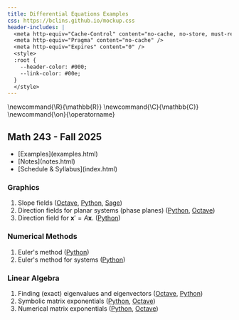 ```yaml
---
title: Differential Equations Examples
css: https://bclins.github.io/mockup.css
header-includes: |
  <meta http-equiv="Cache-Control" content="no-cache, no-store, must-revalidate" />
  <meta http-equiv="Pragma" content="no-cache" />
  <meta http-equiv="Expires" content="0" />
  <style>
  :root {
    --header-color:	#000; 
    --link-color: #00e; 
  }
  </style>
---
```


\newcommand{\R}{\mathbb{R}}
\newcommand{\C}{\mathbb{C}}
\newcommand{\on}{\operatorname}

## Math 243 - Fall 2025


<ul class="nav">
  <li>[Examples](examples.html)</li>
  <li>[Notes](notes.html)</li>
  <li>[Schedule & Syllabus](index.html)</li>
</ul>

### Graphics

1. Slope fields (<a href="https://sagecell.sagemath.org/?z=eJxNUk2L2zAQvQv0H94lRKbebBLIKRQWttDL0hZ6LF3Q2uNEIEtZabIb9dd3ZLtLDZY0X2_mPWmFnz5eCIMj32OICWWNz7hj3KPABXzv2L6RVlqt8IUGFwh8lvxr6NjFoNUg6Q-G29JIweYZe6nc4w58nIu-JjcDTzla8Sio0mF3BI_2JseDZJbFeziizN7dVty_uEX5LdZI-XwSJONdyBfbkak47QTRYr9tWnxEyhQp_yLNMshjHC9XJuRKOGvVF8EdTO1QU_raNAbKJrs_ZPoihZi_FXqGy7D-3ZaMnVCJSHRJlCkwepdoEmNWsZnbfYtptF6gJr1sSvE9Tzp0MWSXuVZ6Cic-a_UkrfNrYtPfNs97fEJfZP-YSpbNPZ6Oy8yyLGbt88NHnjktl3jNLpzwenVvlLSa94llK0Dyy77dHJqJlxyQO-spzxOictfq5u0LebPmtZApi1GqwY49mfV_j6Z67U3UYXc6s1b1lkTHvxhpsOQ=&lang=octave&interacts=eJyLjgUAARUAuQ==">Octave</a>, <a href="https://sagecell.sagemath.org/?z=eJxtj0tuhDAQRPeWfIfSZGOI5wPSbEaaXW6QExgwwZJ_Y5okvn0MQZlNdl1dqtfVYwoOfnExw7gYEqHmbJ-comgDWdOdYl4nqBnREmecveBNj8Zr0KQxLr4nEzxnI-6wynWDAknkG3JdtzijxRF77t2GWCJG24EzcsZLkFPfJXhsJK6c5W2X991VorlwJkjmqmin5-kjmUFY4-eoei2eCIn2Ukn8OU_Q5lSclfKnx2I-dRJrvYI-z49EonkdtwOlbAE09a_6z-uDDel-6OyiD9X60Iqcp_Alqh_4SWLG&lang=python&interacts=eJyLjgUAARUAuQ==">Python</a>, <a href="https://sagecell.sagemath.org/?z=eJxFjsEKgzAQRO-C_7BIIAlEWi0e8yWllVjXKiyNmG0xf9-VHjqnN485DDvI4OETNqNZWNuymMxBVnS-t6cWauCyWClynyiu2E8L0mgmB8eubhx0VjgLdw6as5QZwxj2JRG-njz7y8_8W1mAJOyYegoDUvJXrVhpp1U2bJW-OXhEipt8qAZ6Y2W_bmUvVA==&lang=sage&interacts=eJyLjgUAARUAuQ==">Sage</a>)
2. Direction fields for planar systems (phase planes) (<a href="https://sagecell.sagemath.org/?z=eJxtjUFuwyAQRfdI3GHkFRDq2pbSRaVsc4DeABLsIA2BAE7h9rVbt4ra7p7e_zN_jN7BdXahgnXBxwyCko2cygF9RqvbUFcClSBgpoSSEQ6AyumzgiKhvsIgCjxBEZWS6Xe22CXbrxklrMjKl4Yz6TJFe2Zorymok2Gd7Ds5dFw-mBfZD5xTssy2t9neTVzv5fj55TndYmZfLMQAO5geuGt7Lqf_irs_tZNHHw-Nxtk021pBpQ2y5k1pbXP61nXTR1_Mj0wX_874ByNQYjg=&lang=python&interacts=eJyLjgUAARUAuQ==">Python</a>, <a href="https://sagecell.sagemath.org/?z=eJxNkMFqwzAMhu-BvMN_KU26NEsD3WXsulPZyq5jAzdWE4Nrp7abOX36KU0HM0iyPiTrlxfYd8ITei0MgaI49ZqgDN6bIAZKkzT5jAXGL7zgRL5rnZKZVsb3oqGsKrBhq6u8wH_4xLzO8-epXUZurctVxBqxXI0M5choveUEDzPDfKb6Bd6sOwmtroTQEYRz9sfjaB0aa7zygUyAJtOGDpmQkiSqstogWIjBKgmpBuWVNTiMuJKzeZrseKA_u5DJWH7XPFWOc5w6J503lezKR-z-FLK7p5OqvbYBXtuecFSkJS5emRbnixrIpckcs-mvCn6IjWNVbnNeazFd4Buhyc_7wPN6aRK1OJDOlh_icFDBL1npeEevNtINiKg8gmq78Au5zHxa&lang=octave&interacts=eJyLjgUAARUAuQ==">Octave</a>)
3. Direction field for $\mathbf{x}' = A\mathbf{x}$. (<a href="https://sagecell.sagemath.org/?z=eJxtjkFuwyAQRfdI3GGUFThT17jNplIWOYfFAie2gwSBAG7N7UtSS63k7p5mnv7_Y3AWbrP1GbT1LiSoKFnJquSNS0b3tc8PAhXBm0QJJSc4ggpBZdZ1AqGV2L3hu5SckrG8jLL9RcGCkD_g1DXYyGqB_ROFrDIl09YSv5ZYLUrYgpkX1w7xOgV9YUbfolfngb0c8IBtw3FzKSPKzPo-688hPAJwfMa8xntI7Ierqi1N0x9uasFx-k_cb7SzMy4cd72Zh93aFq_ui_FvFwZf9A==&lang=python&interacts=eJyLjgUAARUAuQ==">Python</a>)

### Numerical Methods

1. Euler's method (<a href="https://sagecell.sagemath.org/?z=eJyNkrFu3DAMhncDfgciHWw5Osc-9JagGTp07NKOQQZdTJ8EyJIiybmoT1_KdpJDUbQxYJn-SX0kRY3eTmDmySVQk7M-QlMWmzWJ6LSNWh1bl7IFIoDTsSzKYsARvs0affiOUdqhHrngRy556thtWQA9VVXBan11ztsXRTwMECVCsHqOyhqwI6QK7mCsI4fEgKTsVyaifxYaBHyBSO8RzipK0lVUJK_YR2sGtWBSLRhRUgfCDBAiOgjqF4Jst9AfGGdvKPnZglYhBk6pMKePO8ozU115Z85tafFLYZvnlUH9rEYulbIJ-nSbQrwUSLsXDxzuU_ew6mepNK4NbIeSn7w5wfXSdGKNfPdE8kTyXEqhFc6hGerILhBvatpUv3S4VZInNBJLi-k4CCo43UJqmj3cwB52sEzwE0iK6Mvirfg_5gm7nsOBA60dJaHBt_kS1Gs8p-PX1t9VHoeKveK69gNACvo30nphTnhJ7T6E7f7DPXlEs2J_ausQRoV6KIv6heZA4AmDPHk11FqZ4MQj1oQ-8H7P-Lty4Hvef2ZbmqdZPaPPAN61h5vw5GPdX48LkQ6cZbVZf__iXOu6OtI1u2J5KBkZpD3X7Dc-iAH1&lang=python&interacts=eJyLjgUAARUAuQ==">Python</a>)
2. Euler's method for systems (<a href="https://sagecell.sagemath.org/?z=eJxtUj2PnDAQ7VfiP4y2WcM5nJdom5O2y6VLk_Z0hVkbsGRszjYXnF-fMR8bdFoaHm_em_Hz0Djbgxn7IYLqB-sCFNlhRT0Pg7ZBq7ocYkLAPQw6ZIfsIGQDr6OWzv-SobOi-kEaCi2FjoKhMDEKkeUv2QHwOZ1OC5gdJw_97IHGOhDTswhwhYZMaMmBGwEiLly7cOVi7kB5CJ0EH-QAXv2VC282HmPU0oFtZoVfqhObW0Z8OTnLlFFBcQ03awQia_yXU6ahOH3JsFIesUfybWLvFN4ie18KKYLCluC4aSUxW-R9H3iCrljzJSp9rtF2Yl_yYZBGkGnHxju7aZ0MozPrgf4L004aHKZ5Xws-j36BqmTFBN9gKmJ2aL9WkcXaBTUxue8RH66VlYydKVwYw1upKJzz5MEQuLIr7tN3rVOCaGX8wG-SMHq-0O8sp3uG0YrlaMR_qPwY1ad0qQFt5jbP_sMFsuCiqPCW2h1O89k5p-0j7dMj5c1q667HWo_yuM6cNK-lJsffvK5V8BsdV_qnneSdTP87wTuJfuvkpNiKvrN_SP4PriPkJw==&lang=python&interacts=eJyLjgUAARUAuQ==">Python</a>)
<!-- Graphing solutions of linear systems with matrix exponential function (<a href="https://sagecell.sagemath.org/?z=eJxtUEFuwyAQvCP5D6ucsINdcJVLpUjNOxAHktgOEsQESGp-X3DcNkoqcZidGbEz27vRwPlqbARl7OgCVAXqM-kPysZGq7PUw4_WTdYUaBmMDFaPQat9Y2NGID1YHQpUoB1sQTonI-a8bsm7ILxmpG6FKAt0ow8qSxKb6T6xWpr9UcJEIH7AjlNCRTXBeoZMVLFAw6uL_bnY4ioQnkgsk9d0_jQ4dcSpibfy0OF6QzakpSV5YVKIlL-5XNWtc_kD0s_fvPmLC_iOq6pNm4YHTBtWkuE_4_rFdhj16Larvb52q7Qt-NzmNwZLJfOjNCfJGs8Xx7sqlPAJ6W796CCAOkPw4h42Hx5zy6mYRZtF6wWBxLEnbtnuuuNqqTppZeb6yxyfZn8av3D5DTBGoCM=&lang=python&interacts=eJyLjgUAARUAuQ==">Python</a>)-->


### Linear Algebra 

1. Finding (exact) eigenvalues and eigenvectors (<a href="https://sagecell.sagemath.org/?z=eJxdzbEKwjAUheE9kHc44NKCOCi6iEOhjyBdSodrco3BNFeSVPDtjR0dzwc_5_V0CEIW-TPfJHijVYfLbzXjAccz9jhNrVZabXB9MIyEZY4ZcscASoxSkb3j-GZTJGVQtCtaT04iBXAsyfOa9H8JhYXzTqtx2KKf6m_lpmu_tD0vSg==&lang=octave&interacts=eJyLjgUAARUAuQ==">Octave</a>, <a href="https://sagecell.sagemath.org/?z=eJxVj7FqwzAURXeB_uFutosQNKEdChnyAd26GVOErcQPLD0hPSfV31elpbTrHc4595I5oNSQKigkzoIHrbQ644RXJ5k--nE8mqfJjAfzPE2DVl3XafW2elhPVx9vfpbSDwheVl6Qvew5FjhsVAR8gexp8wUzR3EUKV5foNWjhYv4Brht96ZtBwuSgrBvQmmjmaSiX_mO4GKFUGgUEtAXPDPLYBpj0epo_9hmztmXxHFpJvwWci4WP-2pNUp9T5mi9Od_L4ZPzwNYMg==&lang=sage&interacts=eJyLjgUAARUAuQ==">Python</a>)
2. Symbolic matrix exponentials (<a href="https://sagecell.sagemath.org/?z=eJwdyb0KgCAQAOBd8B1uS8MG3Rt6gLY2kSgwEDKP64J8-37W79uoZDhrxgopYyGGVgqG_rO17KdquDFAcdn7ia6opZBieHtcmNKtvLfGBeM7Z2wI_yJF5jojpYNVvFENLWv9AKr_H44=&lang=sage&interacts=eJyLjgUAARUAuQ==">Python</a>, <a href ="https://sagecell.sagemath.org/?z=eJwryE5XyMlPTFEorsxNys_JTOblArKKFUp4uRKLi0tzUzVKdBTUi1ITc9Q1ebkcFWxBCjWiDRWMrBV0jRQMY4GivFypFQW5Go5aJZoA4V4WgQ==&lang=octave&interacts=eJyLjgUAARUAuQ==">Octave</a>)
3. Numerical matrix exponentials ([Python](https://sagecell.sagemath.org/?z=eJxLK8rPVcgrzS2oVMjMLcgvKlHQ4uVKAwkWJ2cWVOrlZOYl5qTD5FIrCnJ5uXi5HBVsFRKLihIrNaKjDXWMYnWidY10DGNjNUGSBUWZeSUaIKUajpqaADjgHlM=&lang=sage&interacts=eJyLjgUAARUAuQ==), [Octave](https://sagecell.sagemath.org/?z=eJxzVLBViDZUMLJW0DVSMIy15uXi5UqtKMjVcNQEAEsxBbo=&lang=octave&interacts=eJyLjgUAARUAuQ==))


<!--
### Slope Fields

<figure>
<img src = "slopefield.png" width = 600></img>
<figcaption style="text-align: center">**Figure:** Slope field example (<a href="https://sagecell.sagemath.org/?z=eJxNUk2L2zAQvQv0H94lRKbebBLIKRQWttDL0hZ6LF3Q2uNEIEtZabIb9dd3ZLtLDZY0X2_mPWmFnz5eCIMj32OICWWNz7hj3KPABXzv2L6RVlqt8IUGFwh8lvxr6NjFoNUg6Q-G29JIweYZe6nc4w58nIu-JjcDTzla8Sio0mF3BI_2JseDZJbFeziizN7dVty_uEX5LdZI-XwSJONdyBfbkak47QTRYr9tWnxEyhQp_yLNMshjHC9XJuRKOGvVF8EdTO1QU_raNAbKJrs_ZPoihZi_FXqGy7D-3ZaMnVCJSHRJlCkwepdoEmNWsZnbfYtptF6gJr1sSvE9Tzp0MWSXuVZ6Cic-a_UkrfNrYtPfNs97fEJfZP-YSpbNPZ6Oy8yyLGbt88NHnjktl3jNLpzwenVvlLSa94llK0Dyy77dHJqJlxyQO-spzxOictfq5u0LebPmtZApi1GqwY49mfV_j6Z67U3UYXc6s1b1lkTHvxhpsOQ=&lang=octave&interacts=eJyLjgUAARUAuQ==">Octave</a>, <a href="https://sagecell.sagemath.org/?z=eJxtj0tuhDAQRPeWfIfSZGOI5wPSbEaaXW6QExgwwZJ_Y5okvn0MQZlNdl1dqtfVYwoOfnExw7gYEqHmbJ-comgDWdOdYl4nqBnREmecveBNj8Zr0KQxLr4nEzxnI-6wynWDAknkG3JdtzijxRF77t2GWCJG24EzcsZLkFPfJXhsJK6c5W2X991VorlwJkjmqmin5-kjmUFY4-eoei2eCIn2Ukn8OU_Q5lSclfKnx2I-dRJrvYI-z49EonkdtwOlbAE09a_6z-uDDel-6OyiD9X60Iqcp_Alqh_4SWLG&lang=python&interacts=eJyLjgUAARUAuQ==">Python</a>, <a href="https://sagecell.sagemath.org/?z=eJxFjsEKgzAQRO-C_7BIIAlEWi0e8yWllVjXKiyNmG0xf9-VHjqnN485DDvI4OETNqNZWNuymMxBVnS-t6cWauCyWClynyiu2E8L0mgmB8eubhx0VjgLdw6as5QZwxj2JRG-njz7y8_8W1mAJOyYegoDUvJXrVhpp1U2bJW-OXhEipt8qAZ6Y2W_bmUvVA==&lang=sage&interacts=eJyLjgUAARUAuQ==">Sage</a>)</figcaption>
</figure>

### Euler's Method


<figure>
<img src = "EulersMethod.png" width = 600></img>
<figcaption style="text-align: center">**Figure:** Euler's method (<a href="https://sagecell.sagemath.org/?z=eJyNkrFu3DAMhncDfgciHWw5Osc-9JagGTp07NKOQQZdTJ8EyJIiybmoT1_KdpJDUbQxYJn-SX0kRY3eTmDmySVQk7M-QlMWmzWJ6LSNWh1bl7IFIoDTsSzKYsARvs0affiOUdqhHrngRy556thtWQA9VVXBan11ztsXRTwMECVCsHqOyhqwI6QK7mCsI4fEgKTsVyaifxYaBHyBSO8RzipK0lVUJK_YR2sGtWBSLRhRUgfCDBAiOgjqF4Jst9AfGGdvKPnZglYhBk6pMKePO8ozU115Z85tafFLYZvnlUH9rEYulbIJ-nSbQrwUSLsXDxzuU_ew6mepNK4NbIeSn7w5wfXSdGKNfPdE8kTyXEqhFc6hGerILhBvatpUv3S4VZInNBJLi-k4CCo43UJqmj3cwB52sEzwE0iK6Mvirfg_5gm7nsOBA60dJaHBt_kS1Gs8p-PX1t9VHoeKveK69gNACvo30nphTnhJ7T6E7f7DPXlEs2J_ausQRoV6KIv6heZA4AmDPHk11FqZ4MQj1oQ-8H7P-Lty4Hvef2ZbmqdZPaPPAN61h5vw5GPdX48LkQ6cZbVZf__iXOu6OtI1u2J5KBkZpD3X7Dc-iAH1&lang=python&interacts=eJyLjgUAARUAuQ==">Python</a>)</figcaption>
</figure>


### Phase Planes

<figure>
<img src = "rabbitsfoxes2.png" width = 600></img>
<figcaption style="text-align: center">**Figure:** Example phase plane (<a href="https://sagecell.sagemath.org/?z=eJxtjUFuwyAQRfdI3GHkFRDq2pbSRaVsc4DeABLsIA2BAE7h9rVbt4ra7p7e_zN_jN7BdXahgnXBxwyCko2cygF9RqvbUFcClSBgpoSSEQ6AyumzgiKhvsIgCjxBEZWS6Xe22CXbrxklrMjKl4Yz6TJFe2Zorymok2Gd7Ds5dFw-mBfZD5xTssy2t9neTVzv5fj55TndYmZfLMQAO5geuGt7Lqf_irs_tZNHHw-Nxtk021pBpQ2y5k1pbXP61nXTR1_Mj0wX_874ByNQYjg=&lang=python&interacts=eJyLjgUAARUAuQ==">Python</a>, <a href="https://sagecell.sagemath.org/?z=eJxNkMFqwzAMhu-BvMN_KU26NEsD3WXsulPZyq5jAzdWE4Nrp7abOX36KU0HM0iyPiTrlxfYd8ITei0MgaI49ZqgDN6bIAZKkzT5jAXGL7zgRL5rnZKZVsb3oqGsKrBhq6u8wH_4xLzO8-epXUZurctVxBqxXI0M5choveUEDzPDfKb6Bd6sOwmtroTQEYRz9sfjaB0aa7zygUyAJtOGDpmQkiSqstogWIjBKgmpBuWVNTiMuJKzeZrseKA_u5DJWH7XPFWOc5w6J503lezKR-z-FLK7p5OqvbYBXtuecFSkJS5emRbnixrIpckcs-mvCn6IjWNVbnNeazFd4Buhyc_7wPN6aRK1OJDOlh_icFDBL1npeEevNtINiKg8gmq78Au5zHxa&lang=octave&interacts=eJyLjgUAARUAuQ==">Octave</a>)</figcaption>
</figure>

### Euler's Method for Systems 

<figure>
<img src = "rabbitsfoxes3.png" width = 600></img>
<figcaption style="text-align: center">**Figure:** Two-dimensional Euler's method example (<a href="https://sagecell.sagemath.org/?z=eJxtUj2PnDAQ7VfiP4y2WcM5nJdom5O2y6VLk_Z0hVkbsGRszjYXnF-fMR8bdFoaHm_em_Hz0Djbgxn7IYLqB-sCFNlhRT0Pg7ZBq7ocYkLAPQw6ZIfsIGQDr6OWzv-SobOi-kEaCi2FjoKhMDEKkeUv2QHwOZ1OC5gdJw_97IHGOhDTswhwhYZMaMmBGwEiLly7cOVi7kB5CJ0EH-QAXv2VC282HmPU0oFtZoVfqhObW0Z8OTnLlFFBcQ03awQia_yXU6ahOH3JsFIesUfybWLvFN4ie18KKYLCluC4aSUxW-R9H3iCrljzJSp9rtF2Yl_yYZBGkGnHxju7aZ0MozPrgf4L004aHKZ5Xws-j36BqmTFBN9gKmJ2aL9WkcXaBTUxue8RH66VlYydKVwYw1upKJzz5MEQuLIr7tN3rVOCaGX8wG-SMHq-0O8sp3uG0YrlaMR_qPwY1ad0qQFt5jbP_sMFsuCiqPCW2h1O89k5p-0j7dMj5c1q667HWo_yuM6cNK-lJsffvK5V8BsdV_qnneSdTP87wTuJfuvkpNiKvrN_SP4PriPkJw==&lang=python&interacts=eJyLjgUAARUAuQ==">Python</a>)</figcaption>
</figure>

### Finding Exact Eigenvectors and Eigenvalues

<figure>
```python
from sympy import *

A = Matrix([[3,5],[2,6]])
'''
The .eigenvects() method returns a list of tuples containing: 
1. an eigenvalue, 
2. its multiplicity (how many times it is a root), and
3. a list of corresponding eigenvectors. 
'''
pretty_print(A.eigenvects())
```
<figcaption style="text-align:center">**Figure:** Finding exact eigenpairs. (<a href="https://sagecell.sagemath.org/?z=eJxdzbEKwjAUheE9kHc44NKCOCi6iEOhjyBdSodrco3BNFeSVPDtjR0dzwc_5_V0CEIW-TPfJHijVYfLbzXjAccz9jhNrVZabXB9MIyEZY4ZcscASoxSkb3j-GZTJGVQtCtaT04iBXAsyfOa9H8JhYXzTqtx2KKf6m_lpmu_tD0vSg==&lang=octave&interacts=eJyLjgUAARUAuQ==">Octave</a>, <a href="https://sagecell.sagemath.org/?z=eJxVj7FqwzAURXeB_uFutosQNKEdChnyAd26GVOErcQPLD0hPSfV31elpbTrHc4595I5oNSQKigkzoIHrbQ644RXJ5k--nE8mqfJjAfzPE2DVl3XafW2elhPVx9vfpbSDwheVl6Qvew5FjhsVAR8gexp8wUzR3EUKV5foNWjhYv4Brht96ZtBwuSgrBvQmmjmaSiX_mO4GKFUGgUEtAXPDPLYBpj0epo_9hmztmXxHFpJvwWci4WP-2pNUp9T5mi9Od_L4ZPzwNYMg==&lang=sage&interacts=eJyLjgUAARUAuQ==">Python</a>)</figcaption>
</figure>

### Finding Solutions of Linear Homogeneous Systems

<figure>

<img src = "linearSolutions.png" width = 600></img>

<figcaption style="text-align: center">**Figure:** Solution curves for linear systems (<a href="https://sagecell.sagemath.org/?z=eJxtUsFuozAQvSPxD6P0AolLDStW20q9dXcve-sRoZUDhlgymNoOC3-_Y-xUaZsIxeN5njdPb6bTaoDxPEwriGFS2sI-jkI0MDtJZaU4ZtPqImAGJmnjCMIvju7gdTWWD3HUwTNINhxbBguB9Qm-ZXS_wAFKPNc46j_jRcC_e9xxvQjNGyvUCL8El20cJQtZUywcuDn1WrSJFKOZWMOT-5KUpKAp-ZJJ4whFZm9nMXPtCEi30TyYN20TH-_3BXbur2KaUUrzlPS33h5uvWyUVPp5d5Rnvgs9F8mOXCa75ZJYQ2J1ic0tbuG3ZtMJ_ohBWHN5JganH8p3Ip8oQ9lP0fNxZtjKPPgYfVLaQKc02BN_n4J3OCfB6gK9w8uPOJrxmN21cn2KmkCFmbz2_JskMfY4ga7jmo8WXpU8u1GgRNdEjMIKJv82amzFNiIxQoUcuaOiWUnuaVZcx9dA_ljXT35v7nC2SIG9Nt2hi8calNQ4kThUJvvMKDnzpHKSka0q8L8mX5RsHnlqb60jNh-Iref0i0JJ7j6aesz57bY7aXLYw5xXtMaTL1MSzMSbTQ-oC9HiM1psKMoOxfmtYtyaS3l-szzskuatXxSnyZzUvyT9DwdUByk=&lang=python&interacts=eJyLjgUAARUAuQ==">Python</a>)</figcaption>
</figure>


-->

<br>
<br>
<br>
<br>
<br>
<br>
<br>
<br>

